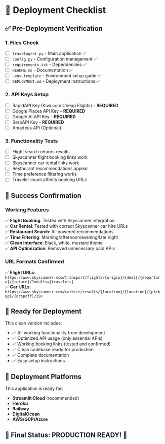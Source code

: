 # 🚀 Deployment Checklist

## ✅ Pre-Deployment Verification

### 1. Files Check
- [ ] `travelagent.py` - Main application ✅
- [ ] `config.py` - Configuration management ✅  
- [ ] `requirements.txt` - Dependencies ✅
- [ ] `README.md` - Documentation ✅
- [ ] `.env.template` - Environment setup guide ✅
- [ ] `DEPLOYMENT.md` - Deployment instructions ✅

### 2. API Keys Setup
- [ ] RapidAPI Key (Kiwi.com Cheap Flights) - **REQUIRED**
- [ ] Google Places API Key - **REQUIRED**
- [ ] Google AI API Key - **REQUIRED**  
- [ ] SerpAPI Key - **REQUIRED**
- [ ] Amadeus API (Optional)

### 3. Functionality Tests
- [ ] Flight search returns results
- [ ] Skyscanner flight booking links work
- [ ] Skyscanner car rental links work  
- [ ] Restaurant recommendations appear
- [ ] Time preference filtering works
- [ ] Traveler count affects booking URLs

## 🌟 Success Confirmation

### Working Features
✅ **Flight Booking**: Tested with Skyscanner integration  
✅ **Car Rental**: Tested with correct Skyscanner car hire URLs  
✅ **Restaurant Search**: AI-powered recommendations  
✅ **Time Filtering**: Morning/afternoon/evening/late night  
✅ **Clean Interface**: Black, white, mustard theme  
✅ **API Optimization**: Removed unnecessary paid APIs  

### URL Formats Confirmed
✅ **Flight URLs**: `https://www.skyscanner.com/transport/flights/{origin}/{dest}/{departure}/{return}/?adults={travelers}`  
✅ **Car URLs**: `https://www.skyscanner.com/carhire/results/{location}/{location}/{pickup}/{dropoff}/30/`  

## 🚀 Ready for Deployment

This clean version includes:
- ✅ All working functionality from development
- ✅ Optimized API usage (only essential APIs)
- ✅ Working booking links (tested and confirmed)
- ✅ Clean codebase ready for production
- ✅ Complete documentation
- ✅ Easy setup instructions

## 📝 Deployment Platforms

This application is ready for:
- **Streamlit Cloud** (recommended)
- **Heroku**
- **Railway**
- **DigitalOcean**
- **AWS/GCP/Azure**

## 🎯 Final Status: PRODUCTION READY! 🎯
